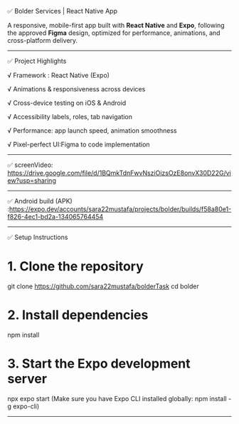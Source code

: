 ✅  Bolder Services | React Native App

A responsive, mobile-first app built with **React Native** and **Expo**, following the approved **Figma** design, optimized for performance, animations, and cross-platform delivery.

-------------------------------------------------------
  ✅ Project Highlights 
  
  √ Framework : React Native (Expo)   
  
  √ Animations & responsiveness across devices
  
  √ Cross-device testing on iOS & Android
  
  √ Accessibility labels, roles, tab navigation
  
  √ Performance: app launch speed, animation smoothness
  
  √ Pixel-perfect UI:Figma to code implementation

-------------------------------------------------------

✅ screenVideo: https://drive.google.com/file/d/1BQmkTdnFwvNsziOizsOzE8onvX30D22G/view?usp=sharing

-------------------------------------------------------

✅ Android build (APK) :https://expo.dev/accounts/sara22mustafa/projects/bolder/builds/f58a80e1-f826-4ec1-bd2a-134065764454

-------------------------------------------------------   

✅ Setup Instructions

# 1. Clone the repository
git clone https://github.com/sara22mustafa/bolderTask
cd bolder

# 2. Install dependencies
npm install

# 3. Start the Expo development server
npx expo start
(Make sure you have Expo CLI installed globally: npm install -g expo-cli)


-------------------------------------------------------
